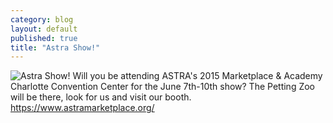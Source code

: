 ```yaml
---
category: blog
layout: default
published: true
title: "Astra Show!"
---
```


![Astra Show!](https://s3.amazonaws.com/pettingzoo-website/blog/ASTRA.jpg)
Will you be attending ASTRA's 2015 Marketplace & Academy
Charlotte Convention Center for the June 7th-10th show? 
The Petting Zoo will be there, look for us and visit our booth. 
https://www.astramarketplace.org/